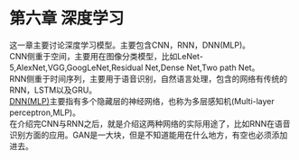 # 第六章 深度学习

这一章主要讨论深度学习模型。主要包含CNN，RNN，DNN\(MLP\)。  
CNN侧重于空间，主要用在图像分类模型，比如LeNet-5,AlexNet,VGG,GoogLeNet,Residual Net,Dense Net,Two path Net。  
RNN侧重于时间序列，主要用于语音识别，自然语言处理，包含的网络有传统的RNN，LSTM以及GRU。  
[DNN\(MLP\)](https://zhuanlan.zhihu.com/p/29815081)主要指有多个隐藏层的神经网络，也称为多层感知机\(Multi-layer perceptron,MLP\)。  
在介绍完CNN与RNN之后，就是介绍这两种网络的实际用途了，比如RNN在语音识别方面的应用。GAN是一大块，但是不知道能用在什么地方，有空也必须添加进去。


